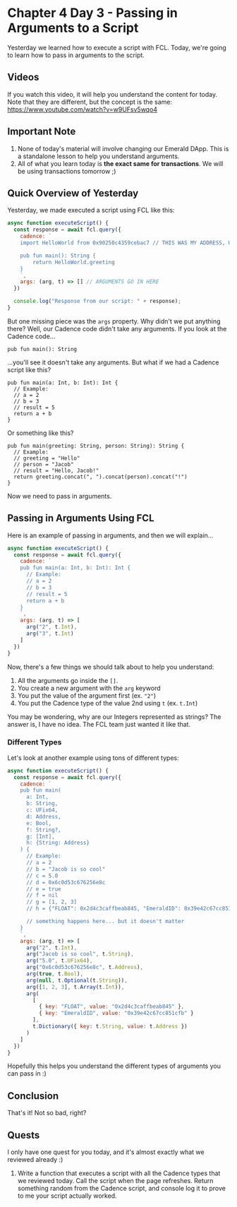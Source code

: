 # Chapter 4 Day 3 - Passing in Arguments to a Script

Yesterday we learned how to execute a script with FCL. Today, we're going to learn how to pass in arguments to the script.

## Videos

If you watch this video, it will help you understand the content for today. Note that they are different, but the concept is the same: https://www.youtube.com/watch?v=w9UFsv5wqo4

## Important Note

1. None of today's material will involve changing our Emerald DApp. This is a standalone lesson to help you understand arguments.
2. All of what you learn today is **the exact same for transactions**. We will be using transactions tomorrow ;)

## Quick Overview of Yesterday

Yesterday, we made executed a script using FCL like this:

```javascript
async function executeScript() {
  const response = await fcl.query({
    cadence: `
    import HelloWorld from 0x90250c4359cebac7 // THIS WAS MY ADDRESS, USE YOURS

    pub fun main(): String {
        return HelloWorld.greeting
    }
    `,
    args: (arg, t) => [] // ARGUMENTS GO IN HERE
  })

  console.log("Response from our script: " + response);
}
```

But one missing piece was the `args` property. Why didn't we put anything there? Well, our Cadence code didn't take any arguments. If you look at the Cadence code...

```cadence
pub fun main(): String
```

...you'll see it doesn't take any arguments. But what if we had a Cadence script like this?

```cadence
pub fun main(a: Int, b: Int): Int {
  // Example:
  // a = 2
  // b = 3
  // result = 5
  return a + b
}
```

Or something like this?

```cadence
pub fun main(greeting: String, person: String): String {
  // Example:
  // greeting = "Hello"
  // person = "Jacob"
  // result = "Hello, Jacob!"
  return greeting.concat(", ").concat(person).concat("!")
}
```

Now we need to pass in arguments.

## Passing in Arguments Using FCL

Here is an example of passing in arguments, and then we will explain...

```javascript
async function executeScript() {
  const response = await fcl.query({
    cadence: `
    pub fun main(a: Int, b: Int): Int {
      // Example:
      // a = 2
      // b = 3
      // result = 5
      return a + b
    }
    `,
    args: (arg, t) => [
      arg("2", t.Int),
      arg("3", t.Int)
    ]
  })
}
```

Now, there's a few things we should talk about to help you understand:
1. All the arguments go inside the `[]`. 
2. You create a new argument with the `arg` keyword
3. You put the value of the argument first (ex. `"2"`)
4. You put the Cadence type of the value 2nd using `t` (ex. `t.Int`)

You may be wondering, why are our Integers represented as strings? The answer is, I have no idea. The FCL team just wanted it like that.

### Different Types

Let's look at another example using tons of different types:

```javascript
async function executeScript() {
  const response = await fcl.query({
    cadence: `
    pub fun main(
      a: Int, 
      b: String, 
      c: UFix64, 
      d: Address, 
      e: Bool,
      f: String?,
      g: [Int],
      h: {String: Address}
    ) {
      // Example:
      // a = 2
      // b = "Jacob is so cool"
      // c = 5.0
      // d = 0x6c0d53c676256e8c
      // e = true
      // f = nil
      // g = [1, 2, 3]
      // h = {"FLOAT": 0x2d4c3caffbeab845, "EmeraldID": 0x39e42c67cc851cfb}

      // something happens here... but it doesn't matter
    }
    `,
    args: (arg, t) => [
      arg("2", t.Int),
      arg("Jacob is so cool", t.String),
      arg("5.0", t.UFix64),
      arg("0x6c0d53c676256e8c", t.Address),
      arg(true, t.Bool),
      arg(null, t.Optional(t.String)),
      arg([1, 2, 3], t.Array(t.Int)),
      arg(
        [
          { key: "FLOAT", value: "0x2d4c3caffbeab845" },
          { key: "EmeraldID", value: "0x39e42c67cc851cfb" }
        ], 
        t.Dictionary({ key: t.String, value: t.Address })
      )
    ]
  })
}
```

Hopefully this helps you understand the different types of arguments you can pass in :)

## Conclusion

That's it! Not so bad, right?

## Quests

I only have one quest for you today, and it's almost exactly what we reviewed already :)

1. Write a function that executes a script with all the Cadence types that we reviewed today. Call the script when the page refreshes. Return something random from the Cadence script, and console log it to prove to me your script actually worked.